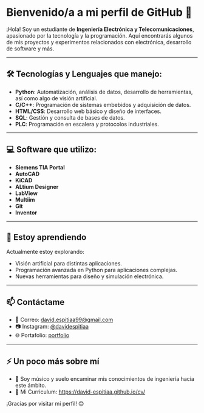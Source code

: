 # Bienvenido/a a mi perfil de GitHub 👋

¡Hola! Soy un estudiante de **Ingeniería Electrónica y Telecomunicaciones**, apasionado por la tecnología y la programación. Aquí encontrarás algunos de mis proyectos y experimentos relacionados con electrónica, desarrollo de software y más.

---

## 🛠️ Tecnologías y Lenguajes que manejo:
- **Python**: Automatización, análisis de datos, desarrollo de herramientas, así como algo de visión artificial.
- **C/C++**: Programación de sistemas embebidos y adquisición de datos.
- **HTML/CSS**: Desarrollo web básico y diseño de interfaces.
- **SQL**: Gestión y consulta de bases de datos.
- **PLC**: Programación en escalera y protocolos industriales.

---

## 💻 Software que utilizo:

- **Siemens TIA Portal**
- **AutoCAD**
- **KiCAD**
- **ALtium Designer**
- **LabView**
- **Multiim**
- **Git**
- **Inventor**
  
---

## 🌱 Estoy aprendiendo
Actualmente estoy explorando:
- Visión artificial para distintas aplicaciones.
- Programación avanzada en Python para aplicaciones complejas.
- Nuevas herramientas para diseño y simulación electrónica.

---

## 📫 Contáctame
- 💌 Correo: [david.espitiaa99@gmail.com](mailto:david.espitiaa99@gmail.com)
- 📷 Instagram: [@davidespitiaa](https://www.instagram.com/davidespitiaa/)
- 🌐 Portafolio: [portfolio](#)

---

## ⚡ Un poco más sobre mí
- 🎵 Soy músico y suelo encaminar mis conocimientos de ingeniería hacia este ámbito.
- 📄 Mi Curriculum: https://david-espitiaa.github.io/cv/


¡Gracias por visitar mi perfil! 😊

<!---
david-espitiaa/david-espitiaa is a ✨ special ✨ repository because its `README.md` (this file) appears on your GitHub profile.
You can click the Preview link to take a look at your changes.
--->

